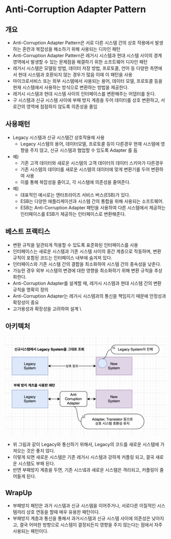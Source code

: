 # Anti-Corruption Adapter Pattern

## 개요 

- Anti-Corruption Adapter Pattern은 서로 다른 시스템 간의 상호 작용에서 발생하는 혼란과 복잡성을 해소하기 위해 사용되는 디자인 패턴
- Anti-Corruption Adapter Pattern은 레거시 시스템과 현대 시스템 사이의 경계 영역에서 발생할 수 있는 문제점을 해결하기 위한 소프트웨어 디자인 패턴
- 레거시 시스템은 모델링 방법, 데이터 저장 방법, 프로토콜, 언어 등 다양한 측면에서 현대 시스템과 호환되지 않는 경우가 많음 이때 이 패턴을 사용
- 마이크로서비스 또는 외부 시스템에서 사용되는 용어, 데이터 모델, 프로토콜 등을 현재 시스템에서 사용하는 방식으로 변환하는 방법을 제공한다.
- 레거시 시스템과 현대 시스템 사이의 인터페이스를 변환해주는 어댑터를 둔다.
- 구 시스템과 신규 시스템 사이에 부패 방지 계층을 두어 데이터를 상호 변환하고, 서로간의 영역에 침점하지 않도록 의존성을 줄임 
  
## 사용패턴

- Legacy 시스템과 신규 시스템간 상호작용에 사용
  - Legacy 시스템의 용어, 데이터모델, 프로토콜 등이 다른경우 현재 시스템에 영향을 주지 않고, 신규 시스템과 협업할 수 있도록 Adapter 를 둠
- 예)
  - 기존 고객 데이터와 새로운 시스템의 고객 데이터의 데이터 스키마가 다른경우
  - 기존 시스템의 데이터를 새로운 시스템의 데이터에 맞게 변환기를 두어 변환하여 사용 
  - 이를 통해 복잡성을 줄이고, 각 시스템에 의존성을 줄여준다.
- 예)
  - 대표적인 예시로는 엔터프라이즈 서비스 버스(ESB)가 있다.
  - ESB는 다양한 애플리케이션과 시스템 간의 통합을 위해 사용되는 소프트웨어. 
  - ESB는 Anti-Corruption Adapter 패턴을 사용하여 다른 시스템에서 제공하는 인터페이스를 ESB가 제공하는 인터페이스로 변환해준다.


## 베스트 프랙티스 

- 변환 규칙을 일관되게 적용할 수 있도록 표준화된 인터페이스를 사용
- 인터페이스는 새로운 시스템과 기존 시스템 사이의 중간 계층으로 작동하며, 변환 규칙이 포함된 코드는 인터페이스 내부에 숨겨져 있다.
- 인터페이스와 기존 시스템 간의 결합을 최소화하여 시스템 간의 종속성을 낮춘다.
- 가능한 경우 외부 시스템의 변경에 대한 영향을 최소화하기 위해 변환 규칙을 추상화한다.
- Anti-Corruption Adapter를 설계할 때, 레거시 시스템과 현대 시스템 간의 변환 규칙을 명확히 정의
- Anti-Corruption Adapter는 레거시 시스템과의 통신을 책임지기 때문에 안정성과 확장성이 중요
- 고가용성과 확장성을 고려하여 설계
\
## 아키텍처 

![Anti-corruption](./imgs/anti-corruption-adpater.png)

- 위 그림과 같이 Legacy와 통신하기 위해서, Legacy의 코드를 새로운 시스템에 가져오는 것은 좋지 않다. 
- 이렇게 되면 새로운 시스템은 기존 레거시 시스템과 강하게 커플링 되고, 결국 새로운 시스템도 부패 된다. 
- 반면 부패방지 계층을 두면, 기존 시스넼과 새로운 시스템은 격리되고, 커플링이 줄어들게 된다. 

## WrapUp

- 부패방지 패턴은 과거 시스템과 신규 시스템을 이어주거나, 서로다른 이질적인 시스템끼리 상호 연동을 할때 매우 유용한 패턴이다. 
- 부패방지 계층과 통신을 통해서 과거시스템과 신규 시스템 사이에 의존성은 낮아지고, 결국 어떠한 방향으로 시스템이 결정되든지 영향을 주지 않는다는 점에서 자주 사용되는 패턴이다. 